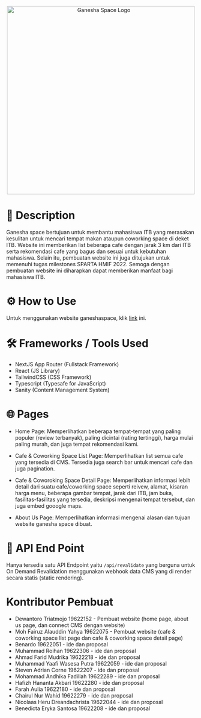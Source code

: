 <p align="center">
<img src="https://ganesha-space.vercel.app/link-preview.png" alt="Ganesha Space Logo" width="500">
</p>

# 📍 Description

Ganesha space bertujuan untuk membantu mahasiswa ITB yang merasakan kesulitan untuk mencari tempat makan ataupun coworking space di deket ITB. Website ini memberikan list beberapa cafe dengan jarak 3 km dari ITB serta rekomendasi cafe yang bagus dan sesuai untuk kebutuhan mahasiswa. Selain itu, pembuatan website ini juga ditujukan untuk memenuhi tugas milestones SPARTA HMIF 2022. Semoga dengan pembuatan website ini diharapkan dapat memberikan manfaat bagi mahasiswa ITB.

# ⚙️ How to Use

Untuk menggunakan website ganeshaspace, klik [link](https://ganesha-space.vercel.app/) ini.

# 🛠️ Frameworks / Tools Used

- NextJS App Router (Fullstack Framework)
- React (JS Library)
- TailwindCSS (CSS Framework)
- Typescript (Typesafe for JavaScript)
- Sanity (Content Management System)

# 🌐 Pages

- Home Page: Memperlihatkan beberapa tempat-tempat yang paling populer (review terbanyak), paling dicintai (rating tertinggi), harga mulai paling murah, dan juga tempat rekomendasi kami.

- Cafe & Coworking Space List Page: Memperlihatkan list semua cafe yang tersedia di CMS. Tersedia juga search bar untuk mencari cafe dan juga pagination.

- Cafe & Coworoking Space Detail Page: Memperlihatkan informasi lebih detail dari suatu cafe/coworking space seperti reivew, alamat, kisaran harga menu, beberapa gambar tempat, jarak dari ITB, jam buka, fasilitas-fasilitas yang tersedia, deskripsi mengenai tempat tersebut, dan juga embed gooogle maps.

- About Us Page: Memperlihatkan informasi mengenai alasan dan tujuan website ganesha space dibuat.

# 🚪 API End Point

Hanya tersedia satu API Endpoint yaitu `/api/revalidate` yang berguna untuk On Demand Revalidation menggunakan webhook data CMS yang di render secara statis (static rendering).

# Kontributor Pembuat

- Dewantoro Triatmojo 19622152 - Pembuat website (home page, about us page, dan connect CMS dengan website)
- Moh Fairuz Alauddin Yahya 19622075 - Pembuat website (cafe & coworking space list page dan cafe & coworking space detail page)
- Benardo 19622051 - ide dan proposal
- Muhammad Roihan 19622306 - ide dan proposal
- Ahmad Farid Mudrika 19622218 - ide dan proposal
- Muhammad Yaafi Wasesa Putra 19622059 - ide dan proposal
- Steven Adrian Corne 19622207 - ide dan proposal
- Mohammad Andhika Fadillah 19622289 - ide dan proposal
- Hafizh Hananta Akbari 19622280 - ide dan proposal
- Farah Aulia 19622180 - ide dan proposal
- Chairul Nur Wahid 19622279 - ide dan proposal
- Nicolaas Heru Dreandachrista 19622044 - ide dan proposal
- Benedicta Eryka Santosa 19622208 - ide dan proposal
